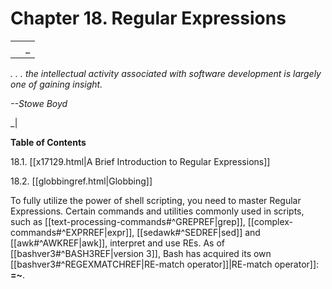 # Chapter 18. Regular Expressions

|   |   |
|---|---|
||_

_. . . the intellectual activity associated with software development is largely one of gaining insight._

_--Stowe Boyd_

_|

**Table of Contents**

18.1. [[x17129.html|A Brief Introduction to Regular Expressions]]

18.2. [[globbingref.html|Globbing]]

To fully utilize the power of shell scripting, you need to master Regular Expressions. Certain commands and utilities commonly used in scripts, such as [[text-processing-commands#^GREPREF|grep]], [[complex-commands#^EXPRREF|expr]], [[sedawk#^SEDREF|sed]] and [[awk#^AWKREF|awk]], interpret and use REs. As of [[bashver3#^BASH3REF|version 3]], Bash has acquired its own [[bashver3#^REGEXMATCHREF|RE-match operator]]|RE-match operator]]: **=~**.
